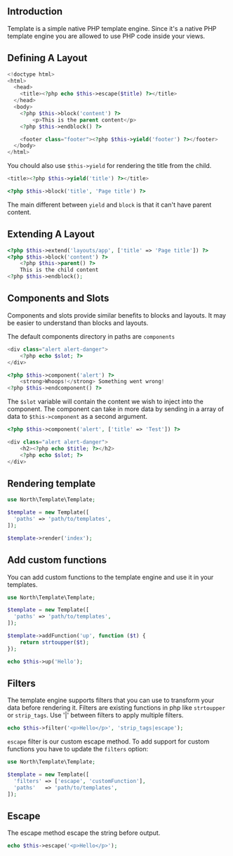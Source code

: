 ## Introduction

Template is a simple native PHP template engine. Since it's a native PHP template engine you are allowed to use PHP code inside your views.

## Defining A Layout

```php
<!doctype html>
<html>
  <head>
    <title><?php echo $this->escape($title) ?></title>
  </head>
  <body>
    <?php $this->block('content') ?>
        <p>This is the parent content</p>
    <?php $this->endblock() ?>

    <footer class="footer"><?php $this->yield('footer') ?></footer>
  </body>
</html>
```

You chould also use `$this->yield` for rendering the title from the child.

```php
<title><?php $this->yield('title') ?></title>
```

```php
<?php $this->block('title', 'Page title') ?>
```

The main different between `yield` and `block` is that it can't have parent content.

## Extending A Layout

```php
<?php $this->extend('layouts/app', ['title' => 'Page title']) ?>
<?php $this->block('content') ?>
    <?php $this->parent() ?>
    This is the child content
<?php $this->endblock();
```

## Components and Slots

Components and slots provide similar benefits to blocks and layouts. It may be easier to understand than blocks and layouts.

The default components directory in paths are `components`

```php
<div class="alert alert-danger">
    <?php echo $slot; ?>
</div>
```

```php
<?php $this->component('alert') ?>
    <strong>Whoops!</strong> Something went wrong!
<?php $this->endcomponent() ?>
```

The `$slot` variable will contain the content we wish to inject into the component. The component can take in more data by sending in a array of data to `$this->component` as a second argument.

```php
<?php $this->component('alert', ['title' => 'Test']) ?>
```

```php
<div class="alert alert-danger">
    <h2><?php echo $title; ?></h2>
    <?php echo $slot; ?>
</div>
```

## Rendering template

```php
use North\Template\Template;

$template = new Template([
  'paths' => 'path/to/templates',
]);

$template->render('index');
```

## Add custom functions

You can add custom functions to the template engine and use it in your templates.

```php
use North\Template\Template;

$template = new Template([
  'paths' => 'path/to/templates',
]);

$template->addFunction('up', function ($t) {
    return strtoupper($t);
});
```

```php
echo $this->up('Hello');
```

## Filters

The template engine supports filters that you can use to transform your data before rendering it. Filters are existing functions in php like `strtoupper` or `strip_tags`. Use '|' between filters to apply multiple filters.

```php
echo $this->filter('<p>Hello</p>', 'strip_tags|escape');
```

`escape` filter is our custom escape method. To add support for custom functions you have to update the `filters` option:

```php
use North\Template\Template;

$template = new Template([
  'filters' => ['escape', 'customFunction'],
  'paths'   => 'path/to/templates',
]);
```

## Escape

The escape method escape the string before output.

```php
echo $this->escape('<p>Hello</p>');
```